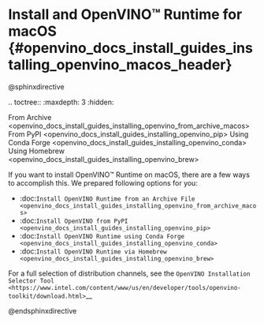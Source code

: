 # Install and OpenVINO™ Runtime for macOS {#openvino_docs_install_guides_installing_openvino_macos_header}

@sphinxdirective

.. toctree::
   :maxdepth: 3
   :hidden:

   From Archive <openvino_docs_install_guides_installing_openvino_from_archive_macos>
   From PyPI <openvino_docs_install_guides_installing_openvino_pip>
   Using Conda Forge <openvino_docs_install_guides_installing_openvino_conda>
   Using Homebrew <openvino_docs_install_guides_installing_openvino_brew>


If you want to install OpenVINO™ Runtime on macOS, there are a few ways to accomplish this. We prepared following options for you:

* :doc:`Install OpenVINO Runtime from an Archive File <openvino_docs_install_guides_installing_openvino_from_archive_macos>`
* :doc:`Install OpenVINO from PyPI <openvino_docs_install_guides_installing_openvino_pip>`
* :doc:`Install OpenVINO Runtime using Conda Forge <openvino_docs_install_guides_installing_openvino_conda>`
* :doc:`Install OpenVINO Runtime via Homebrew <openvino_docs_install_guides_installing_openvino_brew>`


For a full selection of distribution channels, 
see the `OpenVINO Installation Selector Tool <https://www.intel.com/content/www/us/en/developer/tools/openvino-toolkit/download.html>`__

@endsphinxdirective